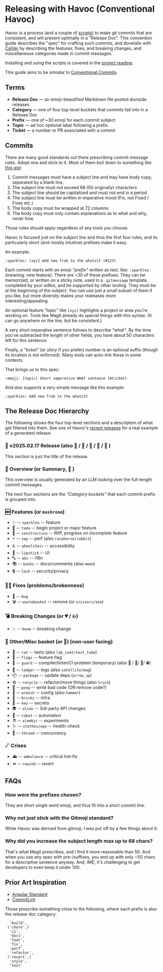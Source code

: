 # Releasing with Havoc (Conventional Havoc)

Havoc is a process (and a couple of
[scripts](https://github.com/MicahElliott/havoc/bin)) to make git commits that
are consistent, and will present optimally in a "Release Doc". This convention
guide describes the "spec" for crafting such commits, and dovetails with
[CalVer](https://calver.org/) by describing the features, fixes, and breaking
changes, and miscellaneous categories made in commit messages.

Installing and using the scripts is covered in the
[project readme](https://github.com/MicahElliott/havoc).

This guide aims to be simialar to
[Conventional Commits](https://www.conventionalcommits.org).

## Terms

- **Release Doc** — an emoji-beautified Markdown file posted alonside releases
- **Category** — one of four top-level buckets that commits fall into in a Release Doc
- **Prefix** — one of ~30 emoji for each commit subject
- **Topic** — ad hoc optional label following a prefix
- **Ticket** — a number or PR associated with a commit

## Commits

There are many good standards out there prescribing commit message rules. Adopt
one and stick to it. Most of them boil down to something like
[this gist](https://gist.github.com/turbo/efb8d57c145e00dc38907f9526b60f17):

1. Commit messages must have a subject line and may have body copy, separated by a blank line.
1. The subject line must not exceed 68 (50 originally) characters
1. The subject line should be capitalized and must not end in a period
1. The subject line must be written in imperative mood (Fix, not Fixed / Fixes etc.)
1. The body copy must be wrapped at 72 columns
1. The body copy must only contain explanations as to what and why, never how.

Those rules should apply regardless of any tools you choose.

Havoc is focused just on the _subject line_ and thus the first four rules,
and its particularly short (and mostly intuitive) prefixes make it easy.

An example:

```
:sparkles: [xyz] Add new frob to the whatzit (#123)
```

Each commit starts with an emoji _"prefix"_ written as text, like:
`:sparkles:` (meaning: new feature). There are ~30 of these prefixes. They can
be memorized, or written on a sticky note, used in a `.gitmessage` template,
completed by your editor, and be supported by other tooling. They must be at
the beginning of the subject. You can use just a small subset of them if you
like, but more diversity makes your realeases more interesting/appealing.

An optional feature _"topic"_ like `[xyz]` highlights a project or area you're
working on. Tools like Magit already do special things with this syntax. (It
can go anywhere on the line, but be consistent.)

A very short imperative sentence follows to describe _"what"_. By the time
you've subtracted the length of other fields, you have about 50 characters
left for this sentence.

Finally, a _"ticket"_ (or _story_ if you prefer) number is an optional suffix
(though its location is not enforced). Many tools can auto-link these in some
contexts.

That brings us to this spec:

```
:emoji: [topic] Short imperative WHAT sentence (#ticket)
```

And also supports a very simple message like this example:

```
:sparkles: Add new frob to the whatzit
```

## The Release Doc Hierarchy

The following shows the four top-level sections and a description of what get
filtered into them. See one of Havoc's [recent
releases](https://github.com/MicahElliott/havoc/releases/tag/v2025.02.20) for
a real example of a generated release.

### 🚀 v2025.02.17 Release (also 📣 /  📀 / 🥁 / 🎺 / 🎀 )

This section is just the title of the release.

### 📓 Overview (or Summary, 📣 )

This overview is usually generated by an LLM looking over the full-length
commit messages.

The next four sections are the _"Category buckets"_ that each commit prefix is
grouped into.

### 🆕 Features (or `mushroom`)

- ✨ -- `sparkles` -- feature
- 🎉 -- `tada` -- begin project or major feature
- 🚧 -- `construction` -- WIP, progress on incomplete feature
- ⚡ -- `zap` -- perf (also `racehorse/rabbit`)
- ♿ -- `wheelchair` -- accessibility
- 💄 -- `lipstick` -- UI
- 🔤 -- `abc` -- i18n
- 📚 -- `books` -- docs/comments (also `memo`)
- 🔒 -- `lock` -- security/privacy

### 🧑‍🔧 Fixes (problems/brokenness)

- 🐛 -- `bug`
- 🗑 -- `wastebasket` -- remove (or `scissors/axe`)

### 💣 Breaking Changes (or 💔 / 💥)

- 💥 -- `boom` -- breaking change

### 🧺 Other/Misc basket (or 🥅) (non-user facing)

- 🐀 -- `rat` -- tests (also `lab_coat/test_tube`)
- 🎏 -- `flags` -- feature flag
- 💂 -- `guard` -- compiler/linter/CI problem (temporary) (also 🚨 / 🔔/ 👊/ ⛔)
- 📒 -- `ledger` -- logs (also `satellite/mag`)
- 📦 -- `package` -- update deps (`arrow_up`)
- ♻ -- `recycle` -- refactor/move things (also `truck`)
- 💩 -- `poop` -- write bad code (OR remove code?)
- 🔧 -- `wrench` -- config (also `hammer`)
- 🧱 -- `bricks` -- infra
- 🔑 -- `key` -- secrets
- 👽 -- `alien` -- 3rd-party API changes
- 🤖 -- `robot` -- automation
- ⚗ -- `alembic` -- experiments
- 🩺 -- `stethoscope` -- health-check
- 🧵 -- `thread` -- concurrency

### ☄ Crises

- 🚑 -- `ambulance` -- critical hot-fix
- ⏪ -- `rewind` -- revert

## FAQs

### How were the prefixes chosen?

They are short single word emoji, and thus fit into a short commit line.

### Why not just stick with the Gitmoji standard?

While Havoc was derived from gitmoji, I was put off by a few things about it:

### Why did you increase the subject length max up to 68 chars?

That's what Magit prescribes, and I find it more reasonable than 50. And when
you use any spec with pre-/suffixes, you end up with only ~50 chars for a
descriptive sentence anyway. And, IME, it's challenging to get developers to
even keep it under 100.

## Prior Art Inspiration

- [Angular Standard](https://github.com/angular/angular/blob/22b96b9/CONTRIBUTING.md#-commit-message-guidelines)
- [CommitLint](https://github.com/conventional-changelog/commitlint/tree/master/%40commitlint/config-conventional)

Those prescribe something close to the following, where each prefix is also the
release doc category:

```
  'build',
 ('chore',)
  'ci',
  'docs',
  'feat',
  'fix',
  'perf',
  'refactor',
 ('revert',)
  'style',
  'test'
```
